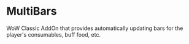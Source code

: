 # MultiBars
WoW Classic AddOn that provides automatically updating bars for the player's consumables, buff food, etc.
